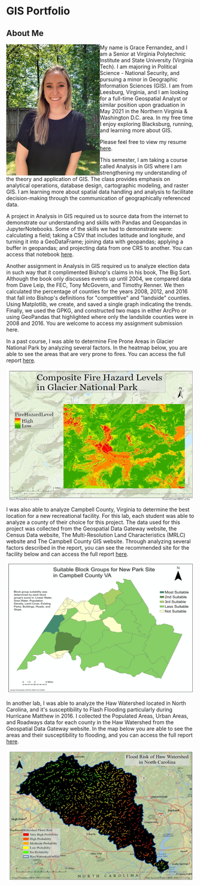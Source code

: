 # GIS Portfolio
## About Me
<img align = "left" img width = "250" height = "350" src ="https://github.com/fernandezgk/GISPortfolio/blob/main/miscellaneous/LinkedInPic.JPG">
</img>
My name is Grace Fernandez, and I am a Senior at Virginia Polytechnic Institute and State University (Virginia Tech). I am majoring in Political Science - National Security, and pursuing a minor in Geographic Information Sciences (GIS). I am from Leesburg, Virginia, and I am looking for a full-time Geospatial Analyst or similar position upon graduation in May 2021 in the Northern Virginia & Washington D.C. area. In my free time I enjoy exploring Blacksburg, running, and learning more about GIS.


Please feel free to view my resume [here](https://github.com/fernandezgk/GISPortfolio/blob/main/miscellaneous/Fernandez_Resume2020.pdf).

This semester, I am taking a course called Analysis in GIS where I am strengthening my understanding of the theory and application of GIS. The class provides emphasis on analytical operations, database design, cartographic modeling, and raster GIS. I am learning more about spatial data handling and analysis to facilitate decision-making through the communication of geographically referenced data. 

A project in Analysis in GIS required us to source data from the internet to demonstrate our understanding and skills with Pandas and Geopandas in JupyterNotebooks. Some of the skills we had to demonstrate were: calculating a field; taking a CSV that includes latitude and longitude, and turning it into a GeoDataFrame; joining data with geopandas; applying a buffer in geopandas; and projecting data from one CRS to another. You can access that notebook [here](hhttps://github.com/fernandezgk/GISPortfolio/blob/main/AnalysisGIS_Notebooks/FernandezNotebook5.ipynb).

Another assignment in Analysis in GIS required us to analyze election data in such way that it complimented Bishop's claims in his book, The Big Sort. Although the book only discusses events up until 2004, we compared data from Dave Leip, the FEC, Tony McGovern, and Timothy Renner. We then calculated the percentage of counties for the years 2008, 2012, and 2016 that fall into Bishop's definitions for "competitive" and "landside" counties. Using Matplotlib, we create, and saved a single graph indicating the trends. Finally, we used the GPKG, and constructed two maps in either ArcPro or using GeoPandas that highlighted where only the landslide counties were in 2008 and 2016. You are welcome to access my assignment submission here.

In a past course, I was able to determine Fire Prone Areas in Glacier National Park by analyzing several factors. In the heatmap below, you are able to see the areas that are very prone to fires. You can access the full report [here](https://github.com/fernandezgk/GISPortfolio/tree/main/FireProneAreas_GlacierNationalPark). 
<p align = "center">
<img width = "500" height = "350" src ="https://github.com/fernandezgk/GISPortfolio/blob/main/FireProneAreas_GlacierNationalPark/CompositeFireProne.png">
</p>

I was also able to analyze Campbell County, Virginia to determine the best location for a new recreational facility. For this lab, each student was able to analyze a county of their choice for this project. The data used for this project was collected from the Geospatial Data Gateway website, the  Census Data website, The Multi-Resolution Land Characteristics (MRLC) website and The Campbell County GIS website. Through analyzing several factors described in the report, you can see the recommended site for the facility below and can access the full report [here](https://github.com/fernandezgk/GISPortfolio/tree/main/CampbellCounty_NewRecreationalFacility).
<p align = "center">
<img width = "500" height = "350" src ="https://github.com/fernandezgk/GISPortfolio/blob/main/CampbellCounty_NewRecreationalFacility/SuitableBlockGroups.png">
</p>


In another lab, I was able to analyze the Haw Watershed located in North Carolina, and it's susceptibility to Flash Flooding particularly during Hurricane Matthew in 2016. I collected the Populated Areas, Urban Areas, and Roadways data for each county in the Haw Watershed from the Geospatial Data Gateway website. In the map below you are able to see the areas and their susceptibility to flooding, and you can access the full report [here](https://github.com/fernandezgk/GISPortfolio/tree/main/HawWatershed_FlashFloodingAreas). 

<p align = "center">
<img width = "500" height = "350" src ="https://github.com/fernandezgk/GISPortfolio/blob/main/HawWatershed_FlashFloodingAreas/FloodRisk.png">
</p> 
